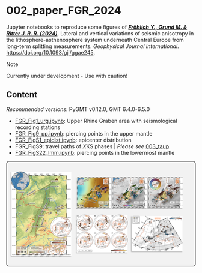 # 002_paper_FGR_2024

Jupyter notebooks to reproduce some figures of
[**_Fröhlich Y., Grund M. & Ritter J. R. R. (2024)_**](https://doi.org/10.1093/gji/ggae245).
Lateral and vertical variations of seismic anisotropy in the lithosphere-asthenosphere system underneath Central Europe from long-term splitting measurements.
*Geophysical Journal International*.
https://doi.org/10.1093/gji/ggae245.

> [!NOTE]
> Currently under development - Use with caution!

## Content

_Recommended versions_: PyGMT v0.12.0, GMT 6.4.0-6.5.0

- [FGR_Fig1_urg.ipynb](https://github.com/yvonnefroehlich/gmt-pygmt-plotting/blob/main/002_paper_FGR_2024/Figure_1/FGR_Fig1_urg.ipynb): Upper Rhine Graben area with seismological recording stations
- [FGR_Fig9_pp.ipynb](https://github.com/yvonnefroehlich/gmt-pygmt-plotting/blob/main/002_paper_FGR_2024/Figure_9/FGR_Fig9_pp.ipynb): piercing points in the upper mantle
- [FGR_FigS1_epidist.ipynb](https://github.com/yvonnefroehlich/gmt-pygmt-plotting/blob/main/002_paper_FGR_2024/Figure_S1/FGR_FigS1_epidist.ipynb): epicenter distribution
- FGR_FigS9: travel paths of *X*KS phases | _Please see_ [003_taup](https://github.com/yvonnefroehlich/gmt-pygmt-plotting/tree/main/003_taup)
- [FGR_FigS22_lmm.ipynb](https://github.com/yvonnefroehlich/gmt-pygmt-plotting/blob/main/002_paper_FGR_2024/Figure_S22/FGR_FigS22_lmm.ipynb): piercing points in the lowermost mantle

![](https://github.com/yvonnefroehlich/gmt-pygmt-plotting/raw/main/_images/github_maps_readme_002urg.png)
